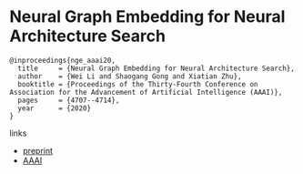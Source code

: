# Neural Graph Embedding for Neural Architecture Search

```
@inproceedings{nge_aaai20,
  title     = {Neural Graph Embedding for Neural Architecture Search},
  author    = {Wei Li and Shaogang Gong and Xiatian Zhu},
  booktitle = {Proceedings of the Thirty-Fourth Conference on Association for the Advancement of Artificial Intelligence (AAAI)},
  pages	    = {4707--4714},
  year      = {2020}
}
```

links
- [preprint](https://xiatian-zhu.github.io/papers/LiEtAl_AAAI2020.pdf)
- [AAAI](https://aaai.org/ojs/index.php/AAAI/article/view/5903)